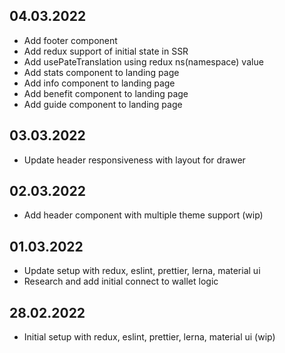 ## 04.03.2022

- Add footer component
- Add redux support of initial state in SSR
- Add usePateTranslation using redux ns(namespace) value
- Add stats component to landing page
- Add info component to landing page
- Add benefit component to landing page
- Add guide component to landing page

## 03.03.2022

- Update header responsiveness with layout for drawer

## 02.03.2022

- Add header component with multiple theme support (wip)

## 01.03.2022

- Update setup with redux, eslint, prettier, lerna, material ui
- Research and add initial connect to wallet logic

## 28.02.2022

- Initial setup with redux, eslint, prettier, lerna, material ui (wip)
